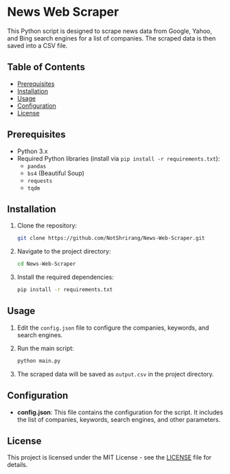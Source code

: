# News Web Scraper

This Python script is designed to scrape news data from Google, Yahoo, and Bing search engines for a list of companies. The scraped data is then saved into a CSV file.

## Table of Contents
- [Prerequisites](#prerequisites)
- [Installation](#installation)
- [Usage](#usage)
- [Configuration](#configuration)
- [License](#license)

## Prerequisites

- Python 3.x
- Required Python libraries (install via `pip install -r requirements.txt`):
  - `pandas`
  - `bs4` (Beautiful Soup)
  - `requests`
  - `tqdm`

## Installation

1. Clone the repository:

    ```bash
    git clone https://github.com/NotShrirang/News-Web-Scraper.git
    ```

2. Navigate to the project directory:

    ```bash
    cd News-Web-Scraper
    ```

3. Install the required dependencies:

    ```bash
    pip install -r requirements.txt
    ```

## Usage

1. Edit the `config.json` file to configure the companies, keywords, and search engines.

2. Run the main script:

    ```bash
    python main.py
    ```

3. The scraped data will be saved as `output.csv` in the project directory.

## Configuration

- **config.json**: This file contains the configuration for the script. It includes the list of companies, keywords, search engines, and other parameters.

## License

This project is licensed under the MIT License - see the [LICENSE](LICENSE) file for details.
